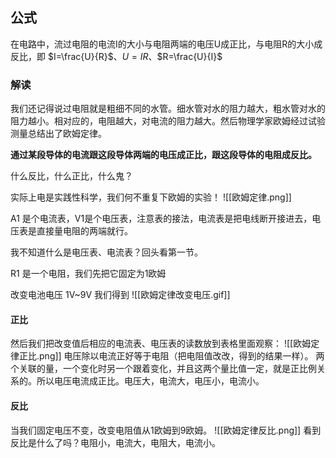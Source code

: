 ## 公式

在电路中，流过电阻的电流I的大小与电阻两端的电压U成正比，与电阻R的大小成反比，即
$I=\frac{U}{R}$、$U=IR$、$R=\frac{U}{I}$


### 解读

我们还记得说过电阻就是粗细不同的水管。细水管对水的阻力越大，粗水管对水的阻力越小。相对应的，电阻越大，对电流的阻力越大。然后物理学家欧姆经过试验测量总结出了欧姆定律。

**通过某段导体的电流跟这段导体两端的电压成正比，跟这段导体的电阻成反比。**

什么反比，什么正比，什么鬼？

实际上电是实践性科学，我们何不重复下欧姆的实验！
![[欧姆定律.png]]

A1 是个电流表，V1是个电压表，注意表的接法，电流表是把电线断开接进去，电压表是直接量电阻的两端就行。

我不知道什么是电压表、电流表？回头看第一节。

R1 是一个电阻，我们先把它固定为1欧姆

改变电池电压 1V~9V 我们得到
![[欧姆定律改变电压.gif]]
#### 正比
然后我们把改变值后相应的电流表、电压表的读数放到表格里面观察：
![[欧姆定律正比.png]]
电压除以电流正好等于电阻（把电阻值改改，得到的结果一样）。
两个关联的量，一个变化时另一个跟着变化，并且这两个量比值一定，就是正比例关系的。所以电压电流成正比。电压大，电流大，电压小，电流小。
#### 反比
当我们固定电压不变，改变电阻值从1欧姆到9欧姆。
![[欧姆定律反比.png]]
看到反比是什么了吗？电阻小，电流大，电阻大，电流小。

